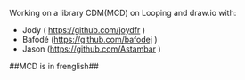 Working on a library CDM(MCD) on Looping and draw.io with:

- Jody ( https://github.com/joydfr )
- Bafodé (https://github.com/bafodej )
- Jason (https://github.com/Astambar )

##MCD is in frenglish##
